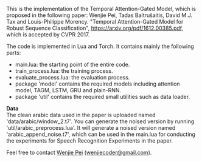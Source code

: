 This is the implementation of the Temporal Attention-Gated Model, which is proposed in the following paper:
Wenjie Pei, Tadas Baltrušaitis, David M.J. Tax and Louis-Philippe Morency. "Temporal Attention-Gated Model for Robust Sequence Classification", https://arxiv.org/pdf/1612.00385.pdf, which is accepted by CVPR 2017.

The code is implemented in Lua and Torch. It contains mainly the following parts:   
* main.lua:   the starting point of the entire code. 
* train_process.lua: the training process.
* evaluate_process.lua: the evaluation process. 
* package 'model' contains the required models including attention model, TAGM, LSTM, GRU and plain-RNN. 
* package 'util' contains the required small utilities such as data loader. 

__Data__   
The clean arabic data used in the paper is uploaded named 'data/arabic/window_2.t7'. You can generate the noised version by running 'util/arabic_preprocess.lua'. It will generate a noised version named 'arabic_append_noise.t7', which can be used in the main.lua for conducting the experiments for Speech Recognition Experiments in the paper.


Feel free to contact [Wenjie Pei](https://wenjiepei.github.io/) (wenjiecoder@gmail.com).

